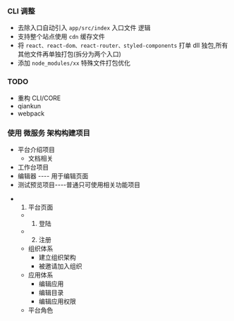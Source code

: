 ### CLI 调整

- 去除入口自动引入 `app/src/index` 入口文件 逻辑
- 支持整个站点使用 `cdn` 缓存文件
- 将 `react、react-dom、react-router、styled-components` 打单 dll 独包,所有其他文件再单独打包(拆分为两个入口)
- 添加 `node_modules/xx` 特殊文件打包优化

### TODO

- 重构 CLI/CORE
- qiankun
- webpack

### 使用 微服务 架构构建项目

- 平台介绍项目
  - 文档相关
- 工作台项目
- 编辑器 ---- 用于编辑页面
- 测试预览项目----普通只可使用相关功能项目

* 1. 平台页面
  - 1. 登陆
  - 2. 注册
  - 组织体系
    - 建立组织架构
    - 被邀请加入组织
  - 应用体系
    - 编辑应用
    - 编辑目录
    - 编辑应用权限
  - 平台角色

